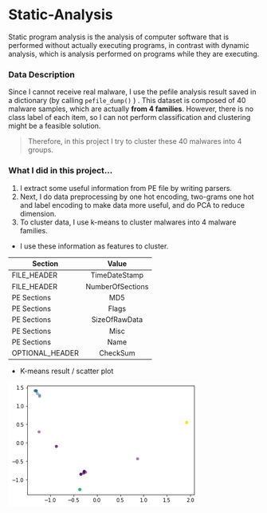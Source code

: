 # Static-Analysis

Static program analysis is the analysis of computer software that is performed without actually executing programs, in contrast with dynamic analysis, which is analysis performed on programs while they are executing.

### Data Description
Since I cannot receive real malware, I use the pefile analysis result saved in a dictionary (by calling `pefile_dump()` ) .
This dataset is composed of 40 malware samples, which are actually **from 4 families**. However, there is no class label of each item, so I can not perform classification and clustering might be a feasible solution.

> Therefore, in this project I try to cluster these 40 malwares into 4 groups. 

### What I did in this project... 
1. I extract some useful information from PE file by writing parsers. 
2. Next, I do data preprocessing by one hot encoding, two-grams one hot and label encoding to make data more useful, and do PCA to reduce dimension. 
3. To cluster data, I use k-means to cluster malwares into 4 malware families.

- I use these information as features to cluster.

Section | Value | 
----------|:-----:|
FILE_HEADER | TimeDateStamp |
FILE_HEADER |  NumberOfSections |
PE Sections | MD5 |
PE Sections         | Flags |
PE Sections         | SizeOfRawData |
PE Sections         | Misc |
PE Sections         | Name |
OPTIONAL_HEADER | CheckSum |

- K-means result / scatter plot

![image](https://github.com/sourchen/Static-Analysis/blob/main/k-means.png)
